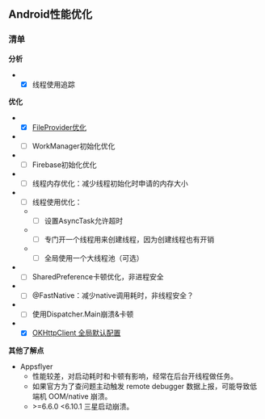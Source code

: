 ## Android性能优化

### 清单

**分析**

* - [x] 线程使用追踪

**优化**
* - [x] [FileProvider优化](./README_FileProvider.md)
* - [ ] WorkManager初始化优化
* - [ ] Firebase初始化优化
* - [ ] 线程内存优化：减少线程初始化时申请的内存大小
* - [ ] 线程使用优化：
  * - [ ] 设置AsyncTask允许超时
  * - [ ] 专门开一个线程用来创建线程，因为创建线程也有开销
  * - [ ] 全局使用一个大线程池（可选）
* - [ ] SharedPreference卡顿优化，非进程安全
* - [ ] @FastNative：减少native调用耗时，非线程安全？
* - [ ] 使用Dispatcher.Main崩溃&卡顿
* - [x] [OKHttpClient 全局默认配置](./README_Optimize_OKHttp.md)

**其他了解点**

* Appsflyer
  * 性能较差，对启动耗时和卡顿有影响，经常在后台开线程做任务。
  * 如果官方为了查问题主动触发 remote debugger 数据上报，可能导致低端机 OOM/native 崩溃。
  * \>=6.6.0 <6.10.1 三星启动崩溃。
